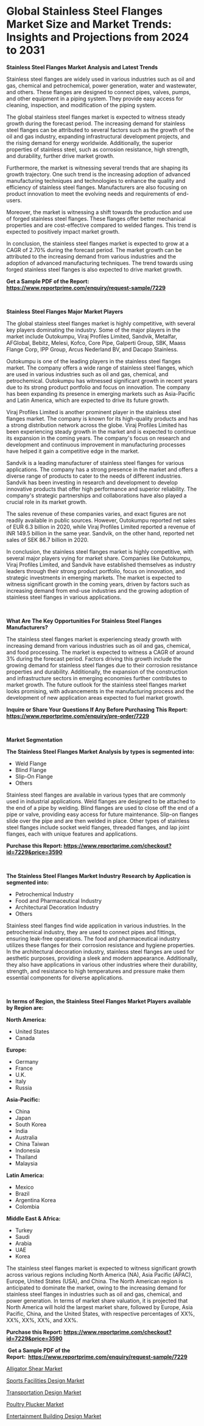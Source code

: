 <p><h1>Global Stainless Steel Flanges Market Size and Market Trends: Insights and Projections from 2024 to 2031</h1></p><p><strong>Stainless Steel Flanges Market Analysis and Latest Trends</strong></p>
<p><p>Stainless steel flanges are widely used in various industries such as oil and gas, chemical and petrochemical, power generation, water and wastewater, and others. These flanges are designed to connect pipes, valves, pumps, and other equipment in a piping system. They provide easy access for cleaning, inspection, and modification of the piping system.</p><p>The global stainless steel flanges market is expected to witness steady growth during the forecast period. The increasing demand for stainless steel flanges can be attributed to several factors such as the growth of the oil and gas industry, expanding infrastructural development projects, and the rising demand for energy worldwide. Additionally, the superior properties of stainless steel, such as corrosion resistance, high strength, and durability, further drive market growth.</p><p>Furthermore, the market is witnessing several trends that are shaping its growth trajectory. One such trend is the increasing adoption of advanced manufacturing techniques and technologies to enhance the quality and efficiency of stainless steel flanges. Manufacturers are also focusing on product innovation to meet the evolving needs and requirements of end-users.</p><p>Moreover, the market is witnessing a shift towards the production and use of forged stainless steel flanges. These flanges offer better mechanical properties and are cost-effective compared to welded flanges. This trend is expected to positively impact market growth.</p><p>In conclusion, the stainless steel flanges market is expected to grow at a CAGR of 2.70% during the forecast period. The market growth can be attributed to the increasing demand from various industries and the adoption of advanced manufacturing techniques. The trend towards using forged stainless steel flanges is also expected to drive market growth.</p></p>
<p><strong>Get a Sample PDF of the Report:&nbsp; <a href="https://www.reportprime.com/enquiry/request-sample/7229">https://www.reportprime.com/enquiry/request-sample/7229</a></strong></p>
<p>&nbsp;</p>
<p><strong>Stainless Steel Flanges Major Market Players</strong></p>
<p><p>The global stainless steel flanges market is highly competitive, with several key players dominating the industry. Some of the major players in the market include Outokumpu, Viraj Profiles Limited, Sandvik, Metalfar, AFGlobal, Bebitz, Melesi, Kofco, Core Pipe, Galperti Group, SBK, Maass Flange Corp, IPP Group, Arcus Nederland BV, and Dacapo Stainless.</p><p>Outokumpu is one of the leading players in the stainless steel flanges market. The company offers a wide range of stainless steel flanges, which are used in various industries such as oil and gas, chemical, and petrochemical. Outokumpu has witnessed significant growth in recent years due to its strong product portfolio and focus on innovation. The company has been expanding its presence in emerging markets such as Asia-Pacific and Latin America, which are expected to drive its future growth.</p><p>Viraj Profiles Limited is another prominent player in the stainless steel flanges market. The company is known for its high-quality products and has a strong distribution network across the globe. Viraj Profiles Limited has been experiencing steady growth in the market and is expected to continue its expansion in the coming years. The company's focus on research and development and continuous improvement in manufacturing processes have helped it gain a competitive edge in the market.</p><p>Sandvik is a leading manufacturer of stainless steel flanges for various applications. The company has a strong presence in the market and offers a diverse range of products to cater to the needs of different industries. Sandvik has been investing in research and development to develop innovative products that offer high performance and superior reliability. The company's strategic partnerships and collaborations have also played a crucial role in its market growth.</p><p>The sales revenue of these companies varies, and exact figures are not readily available in public sources. However, Outokumpu reported net sales of EUR 6.3 billion in 2020, while Viraj Profiles Limited reported a revenue of INR 149.5 billion in the same year. Sandvik, on the other hand, reported net sales of SEK 86.7 billion in 2020.</p><p>In conclusion, the stainless steel flanges market is highly competitive, with several major players vying for market share. Companies like Outokumpu, Viraj Profiles Limited, and Sandvik have established themselves as industry leaders through their strong product portfolio, focus on innovation, and strategic investments in emerging markets. The market is expected to witness significant growth in the coming years, driven by factors such as increasing demand from end-use industries and the growing adoption of stainless steel flanges in various applications.</p></p>
<p>&nbsp;</p>
<p><strong>What Are The Key Opportunities For Stainless Steel Flanges Manufacturers?</strong></p>
<p><p>The stainless steel flanges market is experiencing steady growth with increasing demand from various industries such as oil and gas, chemical, and food processing. The market is expected to witness a CAGR of around 3% during the forecast period. Factors driving this growth include the growing demand for stainless steel flanges due to their corrosion resistance properties and durability. Additionally, the expansion of the construction and infrastructure sectors in emerging economies further contributes to market growth. The future outlook for the stainless steel flanges market looks promising, with advancements in the manufacturing process and the development of new application areas expected to fuel market growth.</p></p>
<p><strong>Inquire or Share Your Questions If Any Before Purchasing This Report: <a href="https://www.reportprime.com/enquiry/pre-order/7229">https://www.reportprime.com/enquiry/pre-order/7229</a></strong></p>
<p>&nbsp;</p>
<p><strong>Market Segmentation</strong></p>
<p><strong>The Stainless Steel Flanges Market Analysis by types is segmented into:</strong></p>
<p><ul><li>Weld Flange</li><li>Blind Flange</li><li>Slip-On Flange</li><li>Others</li></ul></p>
<p><p>Stainless steel flanges are available in various types that are commonly used in industrial applications. Weld flanges are designed to be attached to the end of a pipe by welding. Blind flanges are used to close off the end of a pipe or valve, providing easy access for future maintenance. Slip-on flanges slide over the pipe and are then welded in place. Other types of stainless steel flanges include socket weld flanges, threaded flanges, and lap joint flanges, each with unique features and applications.</p></p>
<p><strong>Purchase this Report:&nbsp;<a href="https://www.reportprime.com/checkout?id=7229&price=3590">https://www.reportprime.com/checkout?id=7229&price=3590</a></strong></p>
<p>&nbsp;</p>
<p><strong>The Stainless Steel Flanges Market Industry Research by Application is segmented into:</strong></p>
<p><ul><li>Petrochemical Industry</li><li>Food and Pharmaceutical Industry</li><li>Architectural Decoration Industry</li><li>Others</li></ul></p>
<p><p>Stainless steel flanges find wide application in various industries. In the petrochemical industry, they are used to connect pipes and fittings, ensuring leak-free operations. The food and pharmaceutical industry utilizes these flanges for their corrosion resistance and hygiene properties. In the architectural decoration industry, stainless steel flanges are used for aesthetic purposes, providing a sleek and modern appearance. Additionally, they also have applications in various other industries where their durability, strength, and resistance to high temperatures and pressure make them essential components for diverse applications.</p></p>
<p>&nbsp;</p>
<p><strong>In terms of Region, the Stainless Steel Flanges Market Players available by Region are:</strong></p>
<p>
    <p> <strong> North America: </strong>
        <ul>
            <li>United States</li>
            <li>Canada</li>
        </ul>
        </p> 
    <p> <strong> Europe: </strong>
        <ul>
            <li>Germany</li>
            <li>France</li>
            <li>U.K.</li>
            <li>Italy</li>
            <li>Russia</li>
        </ul>
        </p> 
    <p> <strong> Asia-Pacific: </strong>
        <ul>
            <li>China</li>
            <li>Japan</li>
            <li>South Korea</li>
            <li>India</li>
            <li>Australia</li>
            <li>China Taiwan</li>
            <li>Indonesia</li>
            <li>Thailand</li>
            <li>Malaysia</li>
        </ul>
        </p> 
    <p> <strong> Latin America: </strong>
        <ul>
            <li>Mexico</li>
            <li>Brazil</li>
            <li>Argentina Korea</li>
            <li>Colombia</li>
        </ul>
        </p> 
    <p> <strong> Middle East & Africa: </strong>
        <ul>
            <li>Turkey</li>
            <li>Saudi</li>
            <li>Arabia</li>
            <li>UAE</li>
            <li>Korea</li>
        </ul>
    </p>
    </p>
<p><p>The stainless steel flanges market is expected to witness significant growth across various regions including North America (NA), Asia Pacific (APAC), Europe, United States (USA), and China. The North American region is anticipated to dominate the market, owing to the increasing demand for stainless steel flanges in industries such as oil and gas, chemical, and power generation. In terms of market share valuation, it is projected that North America will hold the largest market share, followed by Europe, Asia Pacific, China, and the United States, with respective percentages of XX%, XX%, XX%, XX%, and XX%.</p></p>
<p><strong>Purchase this Report: <a href="https://www.reportprime.com/checkout?id=7229&price=3590">https://www.reportprime.com/checkout?id=7229&price=3590</a></strong></p>
<p>&nbsp;<strong>Get a Sample PDF of the Report:&nbsp;&nbsp;<a href="https://www.reportprime.com/enquiry/request-sample/7229">https://www.reportprime.com/enquiry/request-sample/7229</a></strong></p>
<p><strong></strong></p>
<p><p><a href="https://github.com/abbypearson7765/Market-Research-Report-List-2/blob/main/alligator-shear-market.md">Alligator Shear Market</a></p><p><a href="https://medium.com/@emiliomartelli542/sports-facilities-design-market-insight-market-trends-growth-forecasted-from-2023-to-2030-67dd356c2a2b">Sports Facilities Design Market</a></p><p><a href="https://medium.com/@emiliomartelli542/transportation-design-market-analysis-its-cagr-market-segmentation-and-global-industry-overview-cdfb3a82bd7c">Transportation Design Market</a></p><p><a href="https://github.com/grishafomin4852/Market-Research-Report-List-2/blob/main/poultry-plucker-market.md">Poultry Plucker Market</a></p><p><a href="https://medium.com/@emiliomartelli542/entertainment-building-design-market-report-reveals-the-latest-trends-and-growth-opportunities-of-a34244f5e454">Entertainment Building Design Market</a></p></p>